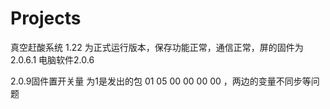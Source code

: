 # Projects
真空赶酸系统
1.22 为正式运行版本，保存功能正常，通信正常，屏的固件为2.0.6.1 电脑软件2.0.6

2.0.9固件置开关量 为1是发出的包 01 05 00 00 00 00 ，两边的变量不同步等问题
